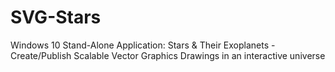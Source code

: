 # SVG-Stars
Windows 10 Stand-Alone Application: Stars &amp; Their Exoplanets - Create/Publish Scalable Vector Graphics Drawings in an interactive universe
